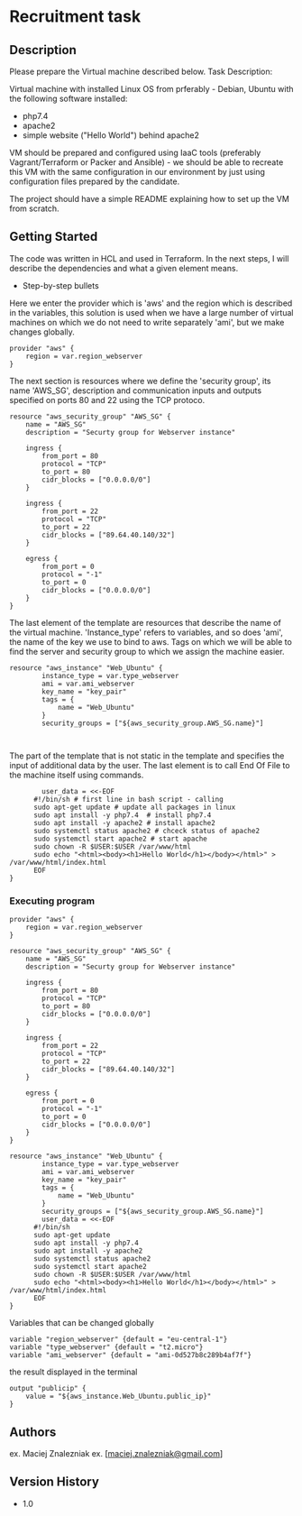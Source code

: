 # Recruitment task



## Description

Please prepare the Virtual machine described below.
Task Description:

Virtual machine with installed Linux OS from prferably - Debian, Ubuntu with the following
software installed:
- php7.4
- apache2
- simple website ("Hello World") behind apache2

VM should be prepared and configured using IaaC tools (preferably Vagrant/Terraform or
Packer and Ansible) - we should be able to recreate this VM with the same configuration in
our environment by just using configuration files prepared by the candidate.

The project should have a simple README explaining how to set up the VM from scratch.

## Getting Started

The code was written in HCL and used in Terraform.
In the next steps, I will describe the dependencies and what a given element means.

* Step-by-step bullets

Here we enter the provider which is 'aws' and the region which is described in the variables, this solution is used when we have a large number of virtual machines on which we do not need to write separately 'ami', but we make changes globally.


```
provider "aws" {
    region = var.region_webserver
}

```

The next section is resources where we define the 'security group', its name 'AWS_SG', description and communication inputs and outputs specified on ports 80 and 22 using the TCP protoco.

```
resource "aws_security_group" "AWS_SG" {
    name = "AWS_SG"
    description = "Securty group for Webserver instance"

    ingress {
        from_port = 80
        protocol = "TCP"
        to_port = 80
        cidr_blocks = ["0.0.0.0/0"]
    }

    ingress {
        from_port = 22
        protocol = "TCP"
        to_port = 22
        cidr_blocks = ["89.64.40.140/32"]
    }

    egress {
        from_port = 0
        protocol = "-1"
        to_port = 0
        cidr_blocks = ["0.0.0.0/0"]
    }
}
```

The last element of the template are resources that describe the name of the virtual machine. 'Instance_type' refers to variables, and so does 'ami', the name of the key we use to bind to aws. Tags on which we will be able to find the server and security group to which we assign the machine easier.



```
resource "aws_instance" "Web_Ubuntu" {
        instance_type = var.type_webserver
        ami = var.ami_webserver
        key_name = "key_pair" 
        tags = {
            name = "Web_Ubuntu"
        }
        security_groups = ["${aws_security_group.AWS_SG.name}"]
        
        
```
The part of the template that is not static in the template and specifies the input of additional data by the user.
The last element is to call End Of File to the machine itself using commands.
```
        user_data = <<-EOF
      #!/bin/sh # first line in bash script - calling 
      sudo apt-get update # update all packages in linux 
      sudo apt install -y php7.4  # install php7.4
      sudo apt install -y apache2 # install apache2
      sudo systemctl status apache2 # chceck status of apache2
      sudo systemctl start apache2 # start apache 
      sudo chown -R $USER:$USER /var/www/html
      sudo echo "<html><body><h1>Hello World</h1></body></html>" > /var/www/html/index.html
      EOF
}

```
### Executing program



```
provider "aws" {
    region = var.region_webserver
}

resource "aws_security_group" "AWS_SG" {
    name = "AWS_SG"
    description = "Securty group for Webserver instance"

    ingress {
        from_port = 80
        protocol = "TCP"
        to_port = 80
        cidr_blocks = ["0.0.0.0/0"]
    }

    ingress {
        from_port = 22
        protocol = "TCP"
        to_port = 22
        cidr_blocks = ["89.64.40.140/32"]
    }

    egress {
        from_port = 0
        protocol = "-1"
        to_port = 0
        cidr_blocks = ["0.0.0.0/0"]
    }
}

resource "aws_instance" "Web_Ubuntu" {
        instance_type = var.type_webserver
        ami = var.ami_webserver
        key_name = "key_pair" 
        tags = {
            name = "Web_Ubuntu"
        }
        security_groups = ["${aws_security_group.AWS_SG.name}"]
        user_data = <<-EOF
      #!/bin/sh
      sudo apt-get update
      sudo apt install -y php7.4 
      sudo apt install -y apache2
      sudo systemctl status apache2
      sudo systemctl start apache2
      sudo chown -R $USER:$USER /var/www/html
      sudo echo "<html><body><h1>Hello World</h1></body></html>" > /var/www/html/index.html
      EOF
}

```
Variables that can be changed globally
```
variable "region_webserver" {default = "eu-central-1"}
variable "type_webserver" {default = "t2.micro"}
variable "ami_webserver" {default = "ami-0d527b8c289b4af7f"}

```
the result displayed in the terminal

```
output "publicip" {
    value = "${aws_instance.Web_Ubuntu.public_ip}"
}

```



## Authors



ex. Maciej Znalezniak
ex. [maciej.znalezniak@gmail.com]

## Version History

* 1.0
   
    



